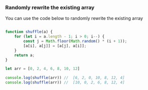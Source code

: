 
### Randomly rewrite the existing array
You can use the code below to randomly rewrite the existing array

```js

function shuffle(a) {
    for (let i = a.length - 1; i > 0; i--) {
        const j = Math.floor(Math.random() * (i + 1));
        [a[i], a[j]] = [a[j], a[i]];
    }
    return a;
}

let arr = [0, 2, 4, 6, 8, 10, 12]

console.log(shuffle(arr)) //  [6, 2, 0, 10, 8, 12, 4]
console.log(shuffle(arr)) //  [10, 0, 2, 6, 8, 12, 4]

```

